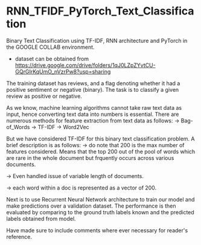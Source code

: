 # RNN_TFIDF_PyTorch_Text_Classification
Binary Text Classification using TF-IDF, RNN architecture and PyTorch in the GOOGLE COLLAB environment.
* dataset can be obtained from https://drive.google.com/drive/folders/1qJ0LZpZYvtCU-GQrGIrKqUmO_nVzrPw8?usp=sharing

The training dataset has reviews, and a flag denoting whether it had a positive sentiment or negative (binary). The task is to classify a given review as positive or negative. 

As we know, machine learning algorithms cannot take raw text data as input, hence converting text data into numbers is essential. There are numerous methods for feature extraction from text data as follows: 
-> Bag-of_Words
-> TF-IDF 
-> Word2Vec

But we have considered TF-IDF for this binary text classification problem. A brief description is as follows: 
-> do note that 200 is the max number of features considered. Means that the top 200 out of the pool of words which are rare in the whole document but frquently occurs across various documents. 

-> Even handled issue of variable length of documents. 

-> each word within a doc is represented as a vector of 200. 

Next is to use Recurrent Neural Network architecture to train our model and make predictions over a validation dataset. The performance is then evaluated by comparing to the ground truth labels known and the predicted labels obtained from model. 

Have made sure to include comments where ever necessary for reader's reference. 



